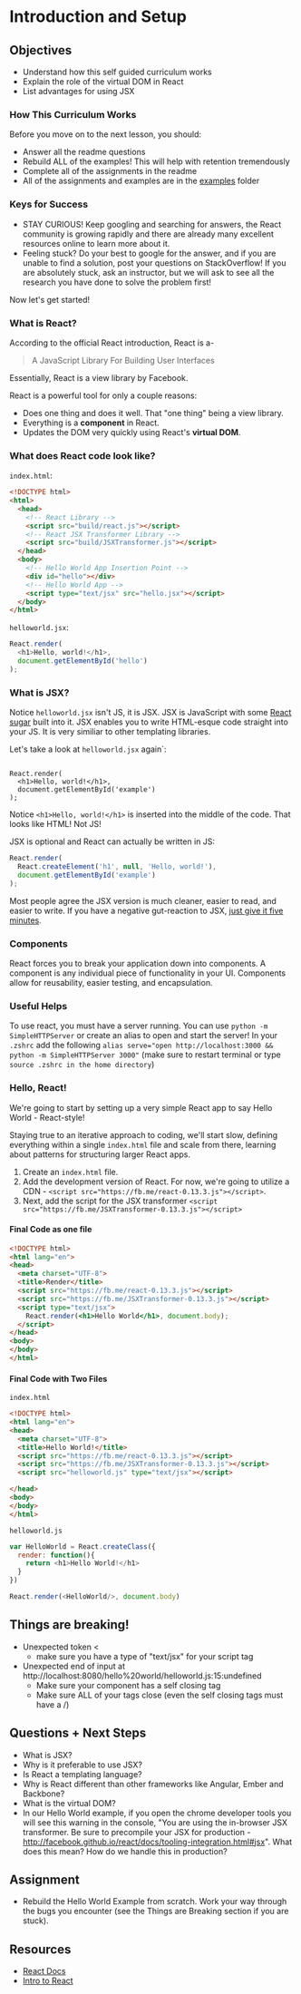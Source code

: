 # Introduction and Setup

## Objectives

* Understand how this self guided curriculum works
* Explain the role of the virtual DOM in React
* List advantages for using JSX

### How This Curriculum Works

Before you move on to the next lesson, you should:

* Answer all the readme questions
* Rebuild ALL of the examples! This will help with retention tremendously
* Complete all of the assignments in the readme
* All of the assignments and examples are in the [examples](/examples) folder

### Keys for Success

* STAY CURIOUS! Keep googling and searching for answers, the React community is growing rapidly and there are already many excellent resources online to learn more about it.
* Feeling stuck? Do your best to google for the answer, and if you are unable to find a solution, post your questions on StackOverflow! If you are absolutely stuck, ask an instructor, but we will ask to see all the research you have done to solve the problem first!

Now let's get started!

### What is React?

According to the official React introduction, React is a-

> A JavaScript Library For Building User Interfaces

Essentially, React is a view library by Facebook.

React is a powerful tool for only a couple reasons:
* Does one thing and does it well. That "one thing" being a view library.
* Everything is a **component** in React.
* Updates the DOM very quickly using React's **virtual DOM**.

### What does React code look like?

`index.html`:
```html
<!DOCTYPE html>
<html>
  <head>
    <!-- React Library -->
    <script src="build/react.js"></script>
    <!-- React JSX Transformer Library -->
    <script src="build/JSXTransformer.js"></script>
  </head>
  <body>
    <!-- Hello World App Insertion Point -->
    <div id="hello"></div>
    <!-- Hello World App -->
    <script type="text/jsx" src="hello.jsx"></script>
  </body>
</html>
```

`helloworld.jsx`:

```js
React.render(
  <h1>Hello, world!</h1>,
  document.getElementById('hello')
);
```

### What is JSX?

Notice `helloworld.jsx` isn't JS, it is JSX.
JSX is JavaScript with some [React sugar](https://facebook.github.io/react/docs/jsx-in-depth.html) built into it.
JSX enables you to write HTML-esque code straight into your JS.
It is very similiar to other templating libraries.

Let's take a look at `helloworld.jsx` again`:
```

React.render(
  <h1>Hello, world!</h1>,
  document.getElementById('example')
);
```
Notice `<h1>Hello, world!</h1>` is inserted into the middle of the code.
That looks like HTML! Not JS!

JSX is optional and React can actually be written in JS:

```js
React.render(
  React.createElement('h1', null, 'Hello, world!'),
  document.getElementById('example')
);
```

Most people agree the JSX version is much cleaner,
easier to read, and easier to write.
If you have a negative gut-reaction to JSX,
[just give it five minutes](https://signalvnoise.com/posts/3124-give-it-five-minutes).

### Components

React forces you to break your application down into components.
A component is any individual piece of functionality in your UI.
Components allow for reusability, easier testing, and encapsulation.

### Useful Helps

To use react, you must have a server running. You can use `python -m SimpleHTTPServer` or create an alias to open and start the server! In your `.zshrc` add the following `alias serve="open http://localhost:3000 && python -m SimpleHTTPServer 3000"` (make sure to restart terminal or type `source .zshrc in the home directory`)

### Hello, React!

We're going to start by setting up a very simple React app to say Hello World - React-style!

Staying true to an iterative approach to coding, we'll start slow, defining everything within a single `index.html` file and scale from there, learning about patterns for structuring larger React apps.

1. Create an `index.html` file.
1. Add the development version of React. For now, we're going to utilize a CDN - `<script src="https://fb.me/react-0.13.3.js"></script>`.
1. Next, add the script for the JSX transformer `<script src="https://fb.me/JSXTransformer-0.13.3.js"></script>`


#### Final Code as one file


``` html
<!DOCTYPE html>
<html lang="en">
<head>
  <meta charset="UTF-8">
  <title>Render</title>
  <script src="https://fb.me/react-0.13.3.js"></script>
  <script src="https://fb.me/JSXTransformer-0.13.3.js"></script>
  <script type="text/jsx">
    React.render(<h1>Hello World</h1>, document.body);
  </script>
</head>
<body>
</body>
</html>
```

#### Final Code with Two Files

`index.html`

```html
<!DOCTYPE html>
<html lang="en">
<head>
  <meta charset="UTF-8">
  <title>Hello World!</title>
  <script src="https://fb.me/react-0.13.3.js"></script>
  <script src="https://fb.me/JSXTransformer-0.13.3.js"></script>
  <script src="helloworld.js" type="text/jsx"></script>

</head>
<body>
</body>
</html>
```

`helloworld.js`

```js
var HelloWorld = React.createClass({
  render: function(){
    return <h1>Hello World!</h1>
  }
})

React.render(<HelloWorld/>, document.body)
```

## Things are breaking!

- Unexpected token <
	- make sure you have a type of "text/jsx" for your script tag
- Unexpected end of input at http://localhost:8080/hello%20world/helloworld.js:15:undefined
	- Make sure your component has a self closing tag 
  - Make sure ALL of your tags close (even the self closing tags must have a /) 
		 	

## Questions + Next Steps

* What is JSX?
* Why is it preferable to use JSX?
* Is React a templating language?
* Why is React different than other frameworks like Angular, Ember and Backbone?
* What is the virtual DOM? 
* In our Hello World example, if you open the chrome developer tools you will see this warning in the console, "You are using the in-browser JSX transformer. Be sure to precompile your JSX for production - http://facebook.github.io/react/docs/tooling-integration.html#jsx". What does this mean? How do we handle this in production?

## Assignment 

- Rebuild the Hello World Example from scratch. Work your way through the bugs you encounter (see the Things are Breaking section if you are stuck).

## Resources

* [React Docs](http://facebook.github.io/react/index.html)
* [Intro to React](http://developer.telerik.com/featured/introduction-to-the-react-javascript-framework/)
